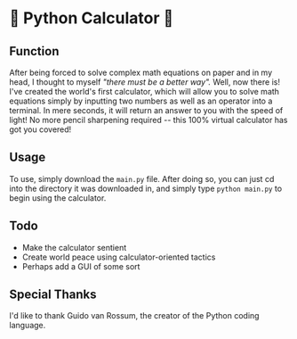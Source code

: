# 🐍 Python Calculator 🧮

## Function

After being forced to solve complex math equations on paper and in my head, I thought to myself *"there must be a better way".* Well, now there is! I've created the world's first calculator, which will allow you to solve math equations simply by inputting two numbers as well as an operator into a terminal. In mere seconds, it will return an answer to you with the speed of light! No more pencil sharpening required -- this 100% virtual calculator has got you covered!

## Usage

To use, simply download the `main.py` file. After doing so, you can just cd into the directory it was downloaded in, and simply type `python main.py` to begin using the calculator.

## Todo

- Make the calculator sentient
- Create world peace using calculator-oriented tactics
- Perhaps add a GUI of some sort

## Special Thanks

I'd like to thank Guido van Rossum, the creator of the Python coding language.
